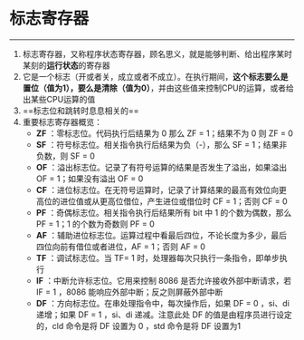 # 标志寄存器

---

1. 标志寄存器，又称程序状态寄存器，顾名思义，就是能够判断、给出程序某时某刻的**运行状态**的寄存器
2. 它是一个标志（开或者关，成立或者不成立）。在执行期间，**这个标志要么是置位（值为1），要么是清除（值为0）**，并由这些值来控制CPU的运算，或者给出某些CPU运算的值
3. ==标志位和跳转时息息相关的==
4. 重要标志寄存器概览：
	- **ZF** ：零标志位。代码执行后结果为 0 那么 ZF = 1；结果不为 0 则 ZF = 0
	- **SF** ：符号标志位。相关指令执行后结果为负（-），那么 SF = 1；结果非负数，则 SF = 0
	- **OF** ：溢出标志位。记录了有符号运算的结果是否发生了溢出，如果溢出 OF = 1；如果没有溢出 OF = 0
	- **CF** ：进位标志位。在无符号运算时，记录了计算结果的最高有效位向更高位的进位值或从更高位借位，产生进位或借位时 CF = 1；否则 CF = 0
	- **PF** ：奇偶标志位。相关指令执行后结果所有 bit 中 1 的个数为偶数，那么 PF = 1；1 的个数为奇数则 PF = 0
	- **AF** ：辅助进位标志位。运算过程中看最后四位，不论长度为多少，最后四位向前有借位或者进位，AF = 1；否则 AF = 0
	- **TF** ：调试标志位。当 TF= 1 时，处理器每次只执行一条指令，即单步执行
	- **IF** ：中断允许标志位。它用来控制 8086 是否允许接收外部中断请求，若 IF = 1 ，8086 能响应外部中断；反之则屏蔽外部中断
	- **DF** ：方向标志位。在串处理指令中，每次操作后，如果 DF = 0 ，si、di 递增；如果 DF = 1 ，si、di 递减。注意此处 DF 的值是由程序员进行设定的，cld 命令是将 DF 设置为 0 ，std 命令是将 DF 设置为1